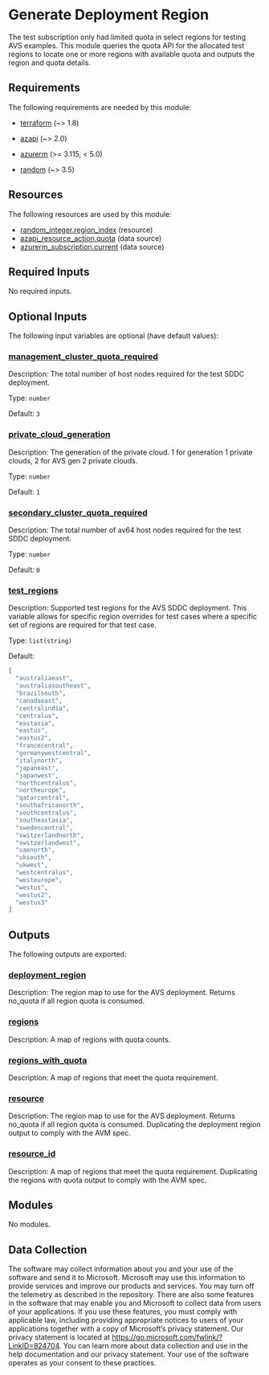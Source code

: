<!-- BEGIN_TF_DOCS -->
<!-- Code generated by terraform-docs. DO NOT EDIT. -->
# Generate Deployment Region

The test subscription only had limited quota in select regions for testing AVS examples. This module queries the quota API for the allocated test regions to locate one or more regions with available quota and outputs the region and quota details.

<!-- markdownlint-disable MD033 -->
## Requirements

The following requirements are needed by this module:

- <a name="requirement_terraform"></a> [terraform](#requirement\_terraform) (~> 1.8)

- <a name="requirement_azapi"></a> [azapi](#requirement\_azapi) (~> 2.0)

- <a name="requirement_azurerm"></a> [azurerm](#requirement\_azurerm) (>= 3.115, < 5.0)

- <a name="requirement_random"></a> [random](#requirement\_random) (~> 3.5)

## Resources

The following resources are used by this module:

- [random_integer.region_index](https://registry.terraform.io/providers/hashicorp/random/latest/docs/resources/integer) (resource)
- [azapi_resource_action.quota](https://registry.terraform.io/providers/Azure/azapi/latest/docs/data-sources/resource_action) (data source)
- [azurerm_subscription.current](https://registry.terraform.io/providers/hashicorp/azurerm/latest/docs/data-sources/subscription) (data source)

<!-- markdownlint-disable MD013 -->
## Required Inputs

No required inputs.

## Optional Inputs

The following input variables are optional (have default values):

### <a name="input_management_cluster_quota_required"></a> [management\_cluster\_quota\_required](#input\_management\_cluster\_quota\_required)

Description: The total number of host nodes required for the test SDDC deployment.

Type: `number`

Default: `3`

### <a name="input_private_cloud_generation"></a> [private\_cloud\_generation](#input\_private\_cloud\_generation)

Description: The generation of the private cloud. 1 for generation 1 private clouds, 2 for AVS gen 2 private clouds.

Type: `number`

Default: `1`

### <a name="input_secondary_cluster_quota_required"></a> [secondary\_cluster\_quota\_required](#input\_secondary\_cluster\_quota\_required)

Description: The total number of av64 host nodes required for the test SDDC deployment.

Type: `number`

Default: `0`

### <a name="input_test_regions"></a> [test\_regions](#input\_test\_regions)

Description: Supported test regions for the AVS SDDC deployment. This variable allows for specific region overrides for test cases where a specific set of regions are required for that test case.

Type: `list(string)`

Default:

```json
[
  "australiaeast",
  "australiasoutheast",
  "brazilsouth",
  "canadaeast",
  "centralindia",
  "centralus",
  "eastasia",
  "eastus",
  "eastus2",
  "francecentral",
  "germanywestcentral",
  "italynorth",
  "japaneast",
  "japanwest",
  "northcentralus",
  "northeurope",
  "qatarcentral",
  "southafricanorth",
  "southcentralus",
  "southeastasia",
  "swedencentral",
  "switzerlandnorth",
  "switzerlandwest",
  "uaenorth",
  "uksouth",
  "ukwest",
  "westcentralus",
  "westeurope",
  "westus",
  "westus2",
  "westus3"
]
```

## Outputs

The following outputs are exported:

### <a name="output_deployment_region"></a> [deployment\_region](#output\_deployment\_region)

Description: The region map to use for the AVS deployment. Returns no\_quota if all region quota is consumed.

### <a name="output_regions"></a> [regions](#output\_regions)

Description: A map of regions with quota counts.

### <a name="output_regions_with_quota"></a> [regions\_with\_quota](#output\_regions\_with\_quota)

Description: A map of regions that meet the quota requirement.

### <a name="output_resource"></a> [resource](#output\_resource)

Description: The region map to use for the AVS deployment. Returns no\_quota if all region quota is consumed. Duplicating the deployment region output to comply with the AVM spec.

### <a name="output_resource_id"></a> [resource\_id](#output\_resource\_id)

Description: A map of regions that meet the quota requirement. Duplicating the regions with quota output to comply with the AVM spec.

## Modules

No modules.

<!-- markdownlint-disable-next-line MD041 -->
## Data Collection

The software may collect information about you and your use of the software and send it to Microsoft. Microsoft may use this information to provide services and improve our products and services. You may turn off the telemetry as described in the repository. There are also some features in the software that may enable you and Microsoft to collect data from users of your applications. If you use these features, you must comply with applicable law, including providing appropriate notices to users of your applications together with a copy of Microsoft’s privacy statement. Our privacy statement is located at <https://go.microsoft.com/fwlink/?LinkID=824704>. You can learn more about data collection and use in the help documentation and our privacy statement. Your use of the software operates as your consent to these practices.
<!-- END_TF_DOCS -->